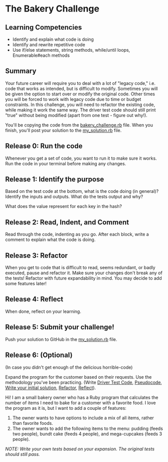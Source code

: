 # The Bakery Challenge

## Learning Competencies
- Identify and explain what code is doing
- Identify and rewrite repetitive code
- Use if/else statements, string methods, while/until loops, Enumerable#each methods

## Summary
Your future career will require you to deal with a lot of "legacy code," i.e. code that works as intended, but is difficult to modify. Sometimes you will be given the option to start over or modify the original code. Other times you will be forced to work with legacy code due to time or budget constraints. In this challenge, you will need to refactor the existing code, while making it work the same way. The driver test code should still print "true" without being modified (apart from one test - figure out why!).

You'll be copying the code from the [bakery_challenge.rb](bakery_challenge.rb) file. When you finish, you'll post your solution to the [my_solution.rb](my_solution.rb) file.

## Release 0: Run the code
Whenever you get a set of code, you want to run it to make sure it works. Run the code in your terminal before making any changes.

## Release 1: Identify the purpose
Based on the test code at the bottom, what is the code doing (in general)? Identify the inputs and outputs. What do the tests output and why?

What does the value represent for each key in the hash? 

## Release 2: Read, Indent, and Comment
Read through the code, indenting as you go. After each block, write a comment to explain what the code is doing.

## Release 3: Refactor
When you get to code that is difficult to read, seems redundant, or badly executed, pause and refactor it. Make sure your changes don't break any of the tests! Refactor with future expandability in mind. You may decide to add some features later!

## Release 4: Reflect
When done, reflect on your learning.

## Release 5: Submit your challenge!
Push your solution to GitHub in the [my_solution.rb](my_solution.rb) file.

## Release 6: (Optional)
(In case you didn't get enough of the delicious horrible-code)

Expand the program for the customer based on their requests. Use the methodology you've been practicing. (Write [Driver Test Code](https://github.com/dev-academy-phase0/phase-0-handbook/blob/master/coding-references/driver-code.md), [Pseudocode](https://github.com/dev-academy-phase0/phase-0-handbook/blob/master/coding-references/pseudocode.md), [Write your initial solution](https://github.com/dev-academy-phase0/phase-0-handbook/blob/master/coding-references/initial-solution.md), [Refactor](https://github.com/dev-academy-phase0/phase-0-handbook/blob/master/coding-references/refactoring.md), [Reflect](https://github.com/dev-academy-phase0/phase-0-handbook/blob/master/coding-references/reflection-guidelines.md)).


Hi! I am a small bakery owner who has a Ruby program that calculates the
number of items I need to bake for a customer with a favorite food.
I love the program as it is, but I want to add a couple of features:

1. The owner wants to have options to include a mix of all items, rather than favorite foods.
2. The owner wants to add the following items to the menu: pudding (feeds two people), bundt cake (feeds 4 people), and mega-cupcakes (feeds 3 people).


*NOTE: Write your own tests based on your expansion. The original tests should still pass.*

